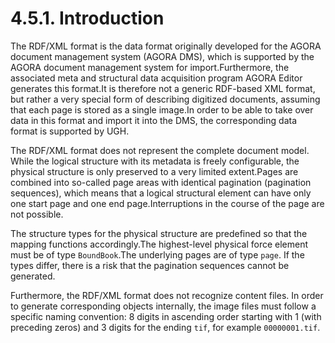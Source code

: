 # 4.5.1. Introduction

The RDF/XML format is the data format originally developed for the AGORA document management system \(AGORA DMS\), which is supported by the AGORA document management system for import.Furthermore, the associated meta and structural data acquisition program AGORA Editor generates this format.It is therefore not a generic RDF-based XML format, but rather a very special form of describing digitized documents, assuming that each page is stored as a single image.In order to be able to take over data in this format and import it into the DMS, the corresponding data format is supported by UGH.

The RDF/XML format does not represent the complete document model. While the logical structure with its metadata is freely configurable, the physical structure is only preserved to a very limited extent.Pages are combined into so-called page areas with identical pagination \(pagination sequences\), which means that a logical structural element can have only one start page and one end page.Interruptions in the course of the page are not possible.

The structure types for the physical structure are predefined so that the mapping functions accordingly.The highest-level physical force element must be of type `BoundBook`.The underlying pages are of type `page`. If the types differ, there is a risk that the pagination sequences cannot be generated.

Furthermore, the RDF/XML format does not recognize content files. In order to generate corresponding objects internally, the image files must follow a specific naming convention: 8 digits in ascending order starting with 1 \(with preceding zeros\) and 3 digits for the ending `tif`, for example `00000001.tif`.

